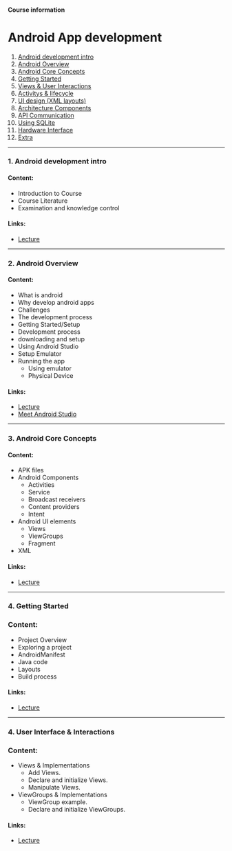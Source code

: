 #### Course information

# Android App development

1. [Android development intro](/courses/android-development/markdown/lecture-android-dev-1-intro.md)
2. [Android Overview](/courses/android-development/lectures/markdown/lecture-android-dev-2-overview.md)
3. [Android Core Concepts](/courses/android-dev/lectures/markdown/lecture-android-dev-3-core-concepts.md)
4. [Getting Started](/courses/android-development/lectures/markdown/lecture-android-dev-4-getting-started.md)
5. [Views & User Interactions](/courses/android-development/lectures/markdown/lecture-android-dev-5-user-interactions.md)
6. [Activitys & lifecycle](/courses/android-development/lectures/markdown/lecture--.md)
7. [UI design (XML layouts)](/courses/android-development/lectures/markdown/lecture--.md)
8. [Architecture Components](/courses/android-development/lectures/markdown/lecture--.md)
9. [API Communication](/courses/android-development/lectures/markdown/lecture--.md)
10. [Using SQLite](/courses/android-development/lectures/markdown/lecture--.md)
11. [Hardware Interface](/courses/android-development/lectures/markdown/lecture--.md)
12. [Extra](/courses/android-development/lectures/markdown/lecture--.md)

---

### 1. Android development intro

#### Content:

- Introduction to Course
- Course Literature
- Examination and knowledge control

#### Links:

- [Lecture](/courses/android-dev/lectures/lecture-android-dev-1-intro.md)

---

### 2. Android Overview

#### Content:

- What is android
- Why develop android apps
- Challenges
- The development process
- Getting Started/Setup
- Development process
- downloading and setup
- Using Android Studio
- Setup Emulator
- Running the app
  - Using emulator
  - Physical Device

#### Links:

- [Lecture](/courses/android-dev/lectures/lecture-android-dev-2-overview.md)
- <a href="https://developer.android.com/studio/intro">Meet Android Studio</a>

---

### 3. Android Core Concepts

#### Content:

- APK files
- Android Components
  - Activities
  - Service
  - Broadcast receivers
  - Content providers
  - Intent
- Android UI elements
  - Views
  - ViewGroups
  - Fragment
- XML

#### Links:

- [Lecture](/courses/android-dev/lectures/lecture-android-dev-3-core-concepts.md)

---

### 4. Getting Started

### Content:

- Project Overview
- Exploring a project
- AndroidManifest
- Java code
- Layouts
- Build process

#### Links:

- [Lecture](/courses/android-development/lectures/lecture-android-dev-4-getting-started.md)

---

### 4. User Interface & Interactions

### Content:

- Views & Implementations
  - Add Views.
  - Declare and initialize Views.
  - Manipulate Views.
- ViewGroups & Implementations
  - ViewGroup example.
  - Declare and initialize ViewGroups.

#### Links:

- [Lecture](/courses/android-development/lectures/lecture-android-dev-5-user-interface.md)
